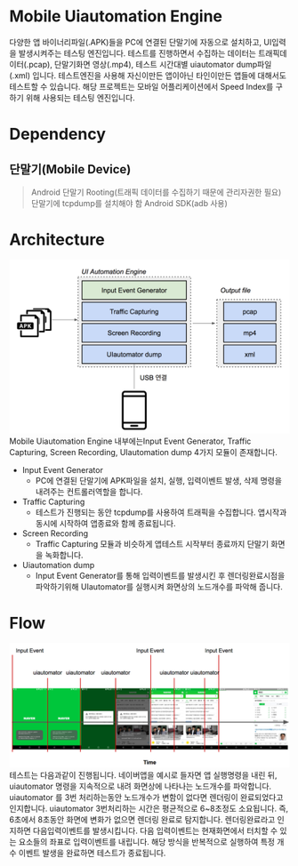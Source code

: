 # Mobile Uiautomation Engine
다양한 앱 바이너리파일(.APK)들을 PC에 연결된 단말기에 자동으로 설치하고, UI입력을 발생시켜주는 테스팅 엔진입니다.
테스트를 진행하면서 수집하는 데이터는 트래픽데이터(.pcap), 단말기화면 영상(.mp4), 테스트 시간대별 uiautomator dump파일(.xml) 입니다.
테스트엔진을 사용해 자신이만든 앱이아닌 타인이만든 앱들에 대해서도 테스트할 수 있습니다.
해당 프로젝트는 모바일 어플리케이션에서 Speed Index를 구하기 위해 사용되는 테스팅 엔진입니다.

# Dependency
## 단말기(Mobile Device)
> Android 단말기
> Rooting(트래픽 데이터를 수집하기 때문에 관리자권한 필요)
> 단말기에 tcpdump를 설치해야 함
> Android SDK(adb 사용)

# Architecture
![Architecture](Architecture.png)
Mobile Uiautomation Engine 내부에는Input Event Generator, Traffic Capturing, Screen Recording, UIautomation dump  4가지 모듈이 존재합니다.
- Input Event Generator
    - PC에 연결된 단말기에 APK파일을 설치, 실행, 입력이벤트 발생, 삭제 명령을 내려주는 컨트롤러역할을 합니다.
- Traffic Capturing
    - 테스트가 진행되는 동안 tcpdump를 사용하여 트래픽을 수집합니다. 앱시작과 동시에 시작하여 앱종료와 함께 종료됩니다.
- Screen Recording
    - Traffic Capturing 모듈과 비슷하게 앱테스트 시작부터 종료까지 단말기 화면을 녹화합니다.
- Uiautomation dump
    - Input Event Generator를 통해 입력이벤트를 발생시킨 후 렌더링완료시점을 파악하기위해 UIautomator를 실행시켜 화면상의 노드개수를 파악해 줍니다.

# Flow
![Flow](Flow.png)
테스트는 다음과같이 진행됩니다.
네이버앱을 예시로 들자면 앱 실행명령을 내린 뒤, uiautomator 명령을 지속적으로 내려 화면상에 나타나는 노드개수를 파악합니다. uiautomator 를 3번 처리하는동안 노드개수가 변함이 없다면 렌더링이 완료되었다고 인지합니다. uiautomator 3번처리하는 시간은 평균적으로 6~8초정도 소요됩니다. 즉, 6초에서 8초동안 화면에 변화가 없으면 렌더링 완료로 탐지합니다. 렌더링완료라고 인지하면 다음입력이벤트를 발생시킵니다. 다음 입력이벤트는 현재화면에서 터치할 수 있는 요소들의 좌표로 입력이벤트를 내립니다. 해당 방식을 반복적으로 실행하여 특정 개수 이벤트 발생을 완료하면 테스트가 종료됩니다.

